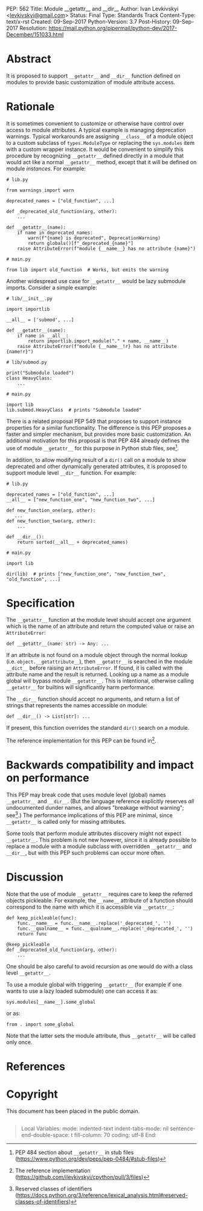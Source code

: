 PEP: 562 Title: Module \_\_getattr\_\_ and \_\_dir\_\_ Author: Ivan
Levkivskyi \<<levkivskyi@gmail.com>\> Status: Final Type: Standards
Track Content-Type: text/x-rst Created: 09-Sep-2017 Python-Version: 3.7
Post-History: 09-Sep-2017 Resolution:
<https://mail.python.org/pipermail/python-dev/2017-December/151033.html>

Abstract
========

It is proposed to support `__getattr__` and `__dir__` function defined
on modules to provide basic customization of module attribute access.

Rationale
=========

It is sometimes convenient to customize or otherwise have control over
access to module attributes. A typical example is managing deprecation
warnings. Typical workarounds are assigning `__class__` of a module
object to a custom subclass of `types.ModuleType` or replacing the
`sys.modules` item with a custom wrapper instance. It would be
convenient to simplify this procedure by recognizing `__getattr__`
defined directly in a module that would act like a normal `__getattr__`
method, except that it will be defined on module *instances*. For
example:

    # lib.py

    from warnings import warn

    deprecated_names = ["old_function", ...]

    def _deprecated_old_function(arg, other):
        ...

    def __getattr__(name):
        if name in deprecated_names:
            warn(f"{name} is deprecated", DeprecationWarning)
            return globals()[f"_deprecated_{name}"]
        raise AttributeError(f"module {__name__} has no attribute {name}")

    # main.py

    from lib import old_function  # Works, but emits the warning

Another widespread use case for `__getattr__` would be lazy submodule
imports. Consider a simple example:

    # lib/__init__.py

    import importlib

    __all__ = ['submod', ...]

    def __getattr__(name):
        if name in __all__:
            return importlib.import_module("." + name, __name__)
        raise AttributeError(f"module {__name__!r} has no attribute {name!r}")

    # lib/submod.py

    print("Submodule loaded")
    class HeavyClass:
        ...

    # main.py

    import lib
    lib.submod.HeavyClass  # prints "Submodule loaded"

There is a related proposal PEP 549 that proposes to support instance
properties for a similar functionality. The difference is this PEP
proposes a faster and simpler mechanism, but provides more basic
customization. An additional motivation for this proposal is that PEP
484 already defines the use of module `__getattr__` for this purpose in
Python stub files, see[^1].

In addition, to allow modifying result of a `dir()` call on a module to
show deprecated and other dynamically generated attributes, it is
proposed to support module level `__dir__` function. For example:

    # lib.py

    deprecated_names = ["old_function", ...]
    __all__ = ["new_function_one", "new_function_two", ...]

    def new_function_one(arg, other):
       ...
    def new_function_two(arg, other):
        ...

    def __dir__():
        return sorted(__all__ + deprecated_names)

    # main.py

    import lib

    dir(lib)  # prints ["new_function_one", "new_function_two", "old_function", ...]

Specification
=============

The `__getattr__` function at the module level should accept one
argument which is the name of an attribute and return the computed value
or raise an `AttributeError`:

    def __getattr__(name: str) -> Any: ...

If an attribute is not found on a module object through the normal
lookup (i.e. `object.__getattribute__`), then `__getattr__` is searched
in the module `__dict__` before raising an `AttributeError`. If found,
it is called with the attribute name and the result is returned. Looking
up a name as a module global will bypass module `__getattr__`. This is
intentional, otherwise calling `__getattr__` for builtins will
significantly harm performance.

The `__dir__` function should accept no arguments, and return a list of
strings that represents the names accessible on module:

    def __dir__() -> List[str]: ...

If present, this function overrides the standard `dir()` search on a
module.

The reference implementation for this PEP can be found in[^2].

Backwards compatibility and impact on performance
=================================================

This PEP may break code that uses module level (global) names
`__getattr__` and `__dir__`. (But the language reference explicitly
reserves *all* undocumented dunder names, and allows \"breakage without
warning\"; see[^3].) The performance implications of this PEP are
minimal, since `__getattr__` is called only for missing attributes.

Some tools that perform module attributes discovery might not expect
`__getattr__`. This problem is not new however, since it is already
possible to replace a module with a module subclass with overridden
`__getattr__` and `__dir__`, but with this PEP such problems can occur
more often.

Discussion
==========

Note that the use of module `__getattr__` requires care to keep the
referred objects pickleable. For example, the `__name__` attribute of a
function should correspond to the name with which it is accessible via
`__getattr__`:

    def keep_pickleable(func):
        func.__name__ = func.__name__.replace('_deprecated_', '')
        func.__qualname__ = func.__qualname__.replace('_deprecated_', '')
        return func

    @keep_pickleable
    def _deprecated_old_function(arg, other):
        ...

One should be also careful to avoid recursion as one would do with a
class level `__getattr__`.

To use a module global with triggering `__getattr__` (for example if one
wants to use a lazy loaded submodule) one can access it as:

    sys.modules[__name__].some_global

or as:

    from . import some_global

Note that the latter sets the module attribute, thus `__getattr__` will
be called only once.

References
==========

Copyright
=========

This document has been placed in the public domain.


-

> Local Variables: mode: indented-text indent-tabs-mode: nil
> sentence-end-double-space: t fill-column: 70 coding: utf-8 End:

[^1]: PEP 484 section about `__getattr__` in stub files
    (<https://www.python.org/dev/peps/pep-0484/#stub-files>)

[^2]: The reference implementation
    (<https://github.com/ilevkivskyi/cpython/pull/3/files>)

[^3]: Reserved classes of identifiers
    (<https://docs.python.org/3/reference/lexical_analysis.html#reserved-classes-of-identifiers>)

